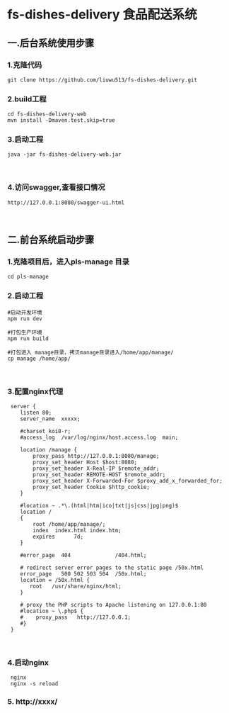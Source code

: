 # fs-dishes-delivery 食品配送系统

## 一.后台系统使用步骤

### 1.克隆代码		
    git clone https://github.com/liuwu513/fs-dishes-delivery.git
   
### 2.build工程
    cd fs-dishes-delivery-web
    mvn install -Dmaven.test.skip=true
    
### 3.启动工程
    java -jar fs-dishes-delivery-web.jar
   
### 4.访问swagger,查看接口情况
    http://127.0.0.1:8080/swagger-ui.html
    
## 二.前台系统启动步骤

### 1.克隆项目后，进入pls-manage 目录
	cd pls-manage
    
### 2.启动工程
	#启动开发环境
	npm run dev
	
	#打包生产环境
	npm run build
	
	#打包进入 manage目录，拷贝manage目录进入/home/app/manage/
	cp manage /home/app/
    
### 3.配置nginx代理
     server {
        listen 80;
        server_name  xxxxx;
	
        #charset koi8-r;
        #access_log  /var/log/nginx/host.access.log  main;

        location /manage {
            proxy_pass http://127.0.0.1:8080/manage;
            proxy_set_header Host $host:8080;
            proxy_set_header X-Real-IP $remote_addr;
            proxy_set_header REMOTE-HOST $remote_addr;
            proxy_set_header X-Forwarded-For $proxy_add_x_forwarded_for;
            proxy_set_header Cookie $http_cookie;
        }
	
        #location ~ .*\.(html|htm|ico|txt|js|css|jpg|png)$ 
        location /
        { 
            root /home/app/manage/;
            index  index.html index.htm;
            expires      7d; 
        }

        #error_page  404              /404.html;

        # redirect server error pages to the static page /50x.html
        error_page   500 502 503 504  /50x.html;
        location = /50x.html {
           root   /usr/share/nginx/html;
        }

        # proxy the PHP scripts to Apache listening on 127.0.0.1:80
        #location ~ \.php$ {
        #    proxy_pass   http://127.0.0.1;
        #}
     }
     
### 4.启动nginx
     nginx
     nginx -s reload
     
### 5. http://xxxx/
     
